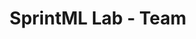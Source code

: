 ---
title: "SprintML Lab - Team"
layout: teamlay
#excerpt: "SpringML Lab -- Team"
sitemap: false
permalink: /team/
---